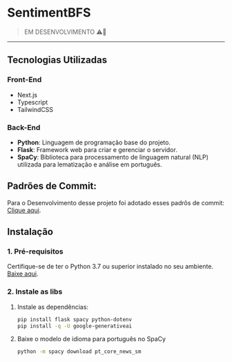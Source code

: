 # SentimentBFS
> EM DESENVOLVIMENTO ⚠️🚨
***

## Tecnologias Utilizadas

### Front-End
+ Next.js
+ Typescript
+ TailwindCSS

### Back-End
+ **Python**: Linguagem de programação base do projeto.
+ **Flask**: Framework web para criar e gerenciar o servidor.
+ **SpaCy**: Biblioteca para processamento de linguagem natural (NLP) utilizada para lematização e análise em português.


## Padrões de Commit:
Para o Desenvolvimento desse projeto foi adotado esses padrõs de commit: [Clique aqui](https://github.com/iuricode/padroes-de-commits).

## Instalação

### 1. Pré-requisitos
Certifique-se de ter o Python 3.7 ou superior instalado no seu ambiente. [Baixe aqui](https://www.python.org/downloads/).

### 2. Instale as libs
1. Instale as dependências:
   ```bash
   pip install flask spacy python-dotenv
   pip install -q -U google-generativeai
   ```
2. Baixe o modelo de idioma para português no SpaCy
   ```bash
   python -m spacy download pt_core_news_sm
   ```
   
